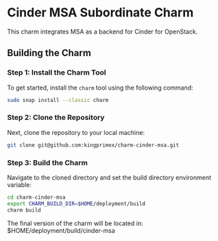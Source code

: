 # Cinder MSA Subordinate Charm

This charm integrates MSA as a backend for Cinder for OpenStack.

## Building the Charm

### Step 1: Install the Charm Tool

To get started, install the `charm` tool using the following command:

```bash
sudo snap install --classic charm
```

### Step 2: Clone the Repository

Next, clone the repository to your local machine:

```bash
git clone git@github.com:kingprimex/charm-cinder-msa.git
```

### Step 3: Build the Charm

Navigate to the cloned directory and set the build directory environment variable:

```bash
cd charm-cinder-msa
export CHARM_BUILD_DIR=$HOME/deployment/build
charm build
```

The final version of the charm will be located in: $HOME/deployment/build/cinder-msa
